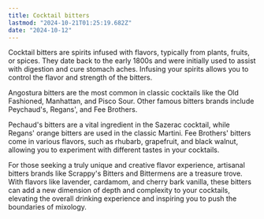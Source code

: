 ```yaml
---
title: Cocktail bitters
lastmod: "2024-10-21T01:25:19.682Z"
date: "2024-10-12"
---
```


Cocktail bitters are spirits infused with flavors, typically from plants, fruits, or spices. They date back to the early 1800s and were initially used to assist with digestion and cure stomach aches. Infusing your spirits allows you to control the flavor and strength of the bitters.

Angostura bitters are the most common in classic cocktails like the Old Fashioned, Manhattan, and Pisco Sour. Other famous bitters brands include Peychaud's, Regans', and Fee Brothers.

Pechaud's bitters are a vital ingredient in the Sazerac cocktail, while Regans' orange bitters are used in the classic Martini. Fee Brothers' bitters come in various flavors, such as rhubarb, grapefruit, and black walnut, allowing you to experiment with different tastes in your cocktails.

For those seeking a truly unique and creative flavor experience, artisanal bitters brands like Scrappy's Bitters and Bittermens are a treasure trove. With flavors like lavender, cardamom, and cherry bark vanilla, these bitters can add a new dimension of depth and complexity to your cocktails, elevating the overall drinking experience and inspiring you to push the boundaries of mixology.
